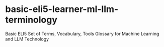 # basic-eli5-learner-ml-llm-terminology
Basic ELI5 Set of Terms, Vocabulary, Tools Glossary for Machine Learning and LLM Technology
